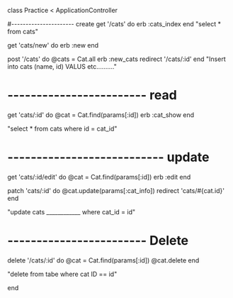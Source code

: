 class Practice < ApplicationController


 #---------------------- create
  get '/cats' do
    erb :cats_index
  end
 "select * from cats"

  get 'cats/new' do
    erb :new
  end

  post '/cats' do
    @cats = Cat.all
    erb :new_cats
    redirect '/cats/:id'
  end
"Insert into cats (name, id) VALUS etc.........."
  # ------------------------ read

  get 'cats/:id' do
    @cat = Cat.find(params[:id])
    erb :cat_show
  end

  "select * from cats where id = cat_id"

  # --------------------------- update

  get 'cats/:id/edit' do
    @cat = Cat.find(params[:id])
    erb :edit
  end

  patch 'cats/:id' do
    @cat.update(params[:cat_info])
    redirect 'cats/#{cat.id}'
  end

"update cats ____________ where cat_id = id"
  # ------------------------ Delete

  delete '/cats/:id' do
    @cat = Cat.find(params[:id])
    @cat.delete
  end

  "delete from tabe where cat ID == id"


end

